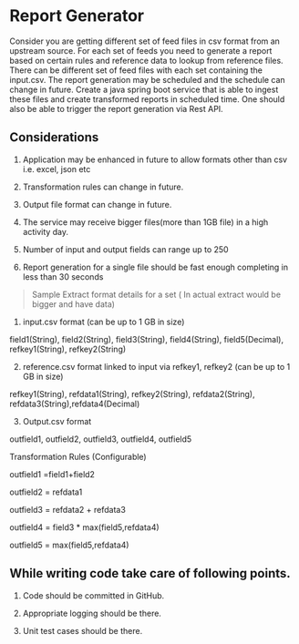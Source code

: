 # Report Generator

Consider you are getting different set of feed files in csv format from an upstream source.
For each set of feeds you need to generate a report  based on certain rules and reference data to lookup from reference files. There can be different set of feed files with each set containing the input.csv.
The report generation may be scheduled and the schedule can change in future.
Create a java spring boot service that is able to ingest these files and create transformed reports in scheduled time.
One should also be able to trigger the report generation via Rest API.

 

## __Considerations__

1. Application may be enhanced in future to allow formats other than csv i.e. excel, json etc

2. Transformation rules can change in future.

3. Output file format can change in future.

4. The service may receive bigger files(more than 1GB file) in a high activity day.

5. Number of input and output fields can range up to 250

5. Report generation for a single file should be fast enough completing in less than 30 seconds

 

> Sample Extract format details for a set ( In actual extract would be bigger and have data)

 

1. input.csv format (can be up to 1 GB in size)

field1(String), field2(String), field3(String), field4(String), field5(Decimal), refkey1(String), refkey2(String)

 

2. reference.csv format linked to input via refkey1, refkey2 (can be up to 1 GB in size)

refkey1(String), refdata1(String), refkey2(String), refdata2(String), refdata3(String),refdata4(Decimal)

 

3. Output.csv format

outfield1, outfield2, outfield3, outfield4, outfield5

 

Transformation Rules (Configurable)

outfield1 =field1+field2

outfield2 = refdata1

outfield3 = refdata2 + refdata3

outfield4 = field3 * max(field5,refdata4)

outfield5 = max(field5,refdata4)

 

## While writing code take care of following points.

1. Code should be committed in GitHub.

2. Appropriate logging should be there.

3. Unit test cases should be there.